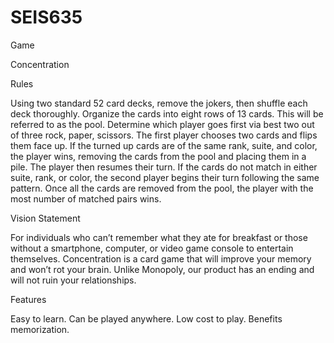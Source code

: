 # SEIS635
Game

Concentration

Rules

Using two standard 52 card decks, remove the jokers, then shuffle each deck thoroughly. Organize the cards into eight rows of 13 cards. This will be referred to as the pool. Determine which player goes first via best two out of three rock, paper, scissors. The first player chooses two cards and flips them face up. If the turned up cards are of the same rank, suite, and color, the player wins, removing the cards from the pool and placing them in a pile. The player then resumes their turn. If the cards do not match in either suite, rank, or color, the second player begins their turn following the same pattern. Once all the cards are removed from the pool, the player with the most number of matched pairs wins.

Vision Statement

For individuals who can’t remember what they ate for breakfast or those without a smartphone, computer, or video game console to entertain themselves. Concentration is a card game that will improve your memory and won’t rot your brain. Unlike Monopoly, our product has an ending and will not ruin your relationships.

Features

Easy to learn.
Can be played anywhere.
Low cost to play.
Benefits memorization.
